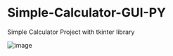 # Simple-Calculator-GUI-PY

Simple Calculator Project with tkinter library

![image](https://github.com/ErenDeSenYeter/Simple-Calculator-GUI-PY/assets/106481273/0126cb48-9e99-4110-a704-8c2f67403dac)

